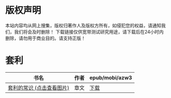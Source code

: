 # 版权声明

本站内容均从网上搜集，版权归著作人及版权方所有，如侵犯您的权益，请通知我们，我们将会及时删除！ 下载链接仅供宽带测试研究用途，请下载后在24小时内删除，请勿用于商业目的。请支持正版！

# 套利

| 书名 | 作者 | epub/mobi/azw3 |
| --- | --- | --- |
| [套利的常识 (点击查看图片)](https://www.dushupai.com/attachment/2024/06/02/18181ae8c469b243.jpg) | 章文 | [下载](https://url89.ctfile.com/f/31084289-1357009060-a4097b?p=8866) |
